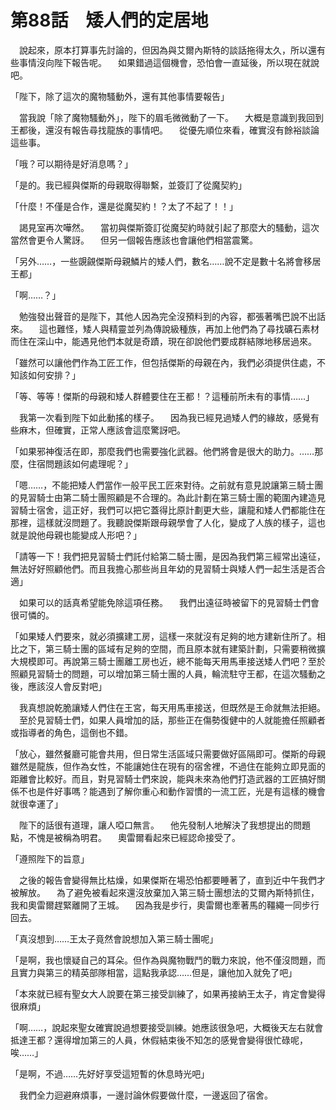 # 第88話　矮人們的定居地

　說起來，原本打算事先討論的，但因為與艾爾內斯特的談話拖得太久，所以還有些事情沒向陛下報告呢。
　如果錯過這個機會，恐怕會一直延後，所以現在就說吧。

「陛下，除了這次的魔物騷動外，還有其他事情要報告」

　當我說「除了魔物騷動外」，陛下的眉毛微微動了一下。
　大概是意識到我回到王都後，還沒有報告尋找龍族的事情吧。
　從優先順位來看，確實沒有餘裕談論這些事。

「哦？可以期待是好消息嗎？」

「是的。我已經與傑斯的母親取得聯繫，並簽訂了從魔契約」

「什麼！不僅是合作，還是從魔契約！？太了不起了！！」

　謁見室再次嘩然。
　當初與傑斯簽訂從魔契約時就引起了那麼大的騷動，這次當然會更令人驚訝。
　但另一個報告應該也會讓他們相當震驚。

「另外……，一些覬覦傑斯母親鱗片的矮人們，數名……說不定是數十名將會移居王都」

「啊……？」

　勉強發出聲音的是陛下，其他人因為完全沒預料到的內容，都張著嘴巴說不出話來。
　這也難怪，矮人與精靈並列為傳說級種族，再加上他們為了尋找礦石素材而住在深山中，能遇見他們本就是奇蹟，現在卻說他們要成群結隊地移居過來。

「雖然可以讓他們作為工匠工作，但包括傑斯的母親在內，我們必須提供住處，不知該如何安排？」

「等、等等！傑斯的母親和矮人群體要住在王都！？這種前所未有的事情……」

　我第一次看到陛下如此動搖的樣子。
　因為我已經見過矮人們的緣故，感覺有些麻木，但確實，正常人應該會這麼驚訝吧。

「如果邪神復活在即，那麼我們也需要強化武器。他們將會是很大的助力。……那麼，住宿問題該如何處理呢？」

「嗯……，不能把矮人們當作一般平民工匠來對待。之前就有意見說讓第三騎士團的見習騎士由第二騎士團照顧是不合理的。為此計劃在第三騎士團的範圍內建造見習騎士宿舍，這正好，我們可以把它蓋得比原計劃更大些，讓龍和矮人們都能住在那裡，這樣就沒問題了。我聽說傑斯跟母親學會了人化，變成了人族的樣子，這也就是說他母親也能變成人形吧？」

「請等一下！我們把見習騎士們託付給第二騎士團，是因為我們第三經常出遠征，無法好好照顧他們。而且我擔心那些尚且年幼的見習騎士與矮人們一起生活是否合適」

　如果可以的話真希望能免除這項任務。
　我們出遠征時被留下的見習騎士們會很可憐的。

「如果矮人們要來，就必須擴建工房，這樣一來就沒有足夠的地方建新住所了。相比之下，第三騎士團的區域有足夠的空間，而且原本就有建築計劃，只需要稍微擴大規模即可。再說第三騎士團離工房也近，總不能每天用馬車接送矮人們吧？至於照顧見習騎士的問題，可以增加第三騎士團的人員，輪流駐守王都，在這次騷動之後，應該沒人會反對吧」

　我真想說乾脆讓矮人們住在王宮，每天用馬車接送，但既然是王命就無法拒絕。
　至於見習騎士們，如果人員增加的話，那些正在傷勢復健中的人就能擔任照顧者或指導者的角色，這倒也不錯。

「放心，雖然餐廳可能會共用，但日常生活區域只需要做好區隔即可。傑斯的母親雖然是龍族，但作為女性，不能讓她住在現有的宿舍裡，不過住在能夠立即見面的距離會比較好。而且，對見習騎士們來說，能與未來為他們打造武器的工匠搞好關係不也是件好事嗎？能遇到了解你重心和動作習慣的一流工匠，光是有這樣的機會就很幸運了」

　陛下的話很有道理，讓人啞口無言。
　他先發制人地解決了我想提出的問題點，不愧是被稱為明君。
　奧雷爾看起來已經認命接受了。

「遵照陛下的旨意」

　之後的報告會變得無比枯燥，如果傑斯在場恐怕都要睡著了，直到近中午我們才被解放。
　為了避免被看起來還沒放棄加入第三騎士團想法的艾爾內斯特抓住，我和奧雷爾趕緊離開了王城。
　因為我是步行，奧雷爾也牽著馬的韁繩一同步行回去。

「真沒想到……王太子竟然會說想加入第三騎士團呢」

「是啊，我也懷疑自己的耳朵。但作為與魔物戰鬥的戰力來說，他不僅沒問題，而且實力與第三的精英部隊相當，這點我承認……但是，讓他加入就免了吧」

「本來就已經有聖女大人說要在第三接受訓練了，如果再接納王太子，肯定會變得很麻煩」

「啊……，說起來聖女確實說過想要接受訓練。她應該很急吧，大概後天左右就會抵達王都？還得增加第三的人員，休假結束後不知怎的感覺會變得很忙碌呢，唉……」

「是啊，不過……先好好享受這短暫的休息時光吧」

　我們全力迴避麻煩事，一邊討論休假要做什麼，一邊返回了宿舍。